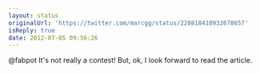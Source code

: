 ```yaml
---
layout: status
originalUrl: 'https://twitter.com/marcgg/status/220818410932678657'
isReply: true
date: 2012-07-05 09:56:26
---
```


@fabpot It's not really a contest! But, ok, I look forward to read the article.
